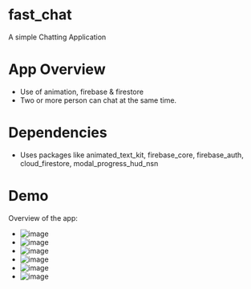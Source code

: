 # fast_chat
A simple Chatting Application
# App Overview
- Use of animation, firebase & firestore
- Two or more person can chat at the same time.
# Dependencies
- Uses packages like animated_text_kit, firebase_core, firebase_auth, cloud_firestore, modal_progress_hud_nsn
# Demo 
Overview of the app:
- ![image](https://user-images.githubusercontent.com/39978065/185667871-c37b8146-349e-4471-91d0-0226c09bbde1.png)
- ![image](https://user-images.githubusercontent.com/39978065/185668218-5a382490-3b67-446c-85b4-3ffb69e17079.png)
- ![image](https://user-images.githubusercontent.com/39978065/185668422-a7b40612-7334-4f94-9cff-8d33cd8f7eb2.png)
- ![image](https://user-images.githubusercontent.com/39978065/185668609-c6ddff92-ee49-4fe0-b390-7eae9407aa0e.png)
- ![image](https://user-images.githubusercontent.com/39978065/185728977-ee4ce5f1-de4f-4e22-9988-de168edb06e6.png)
- ![image](https://user-images.githubusercontent.com/39978065/185728998-8c78df35-6147-405a-a46b-b9a65cdd4fff.png)
